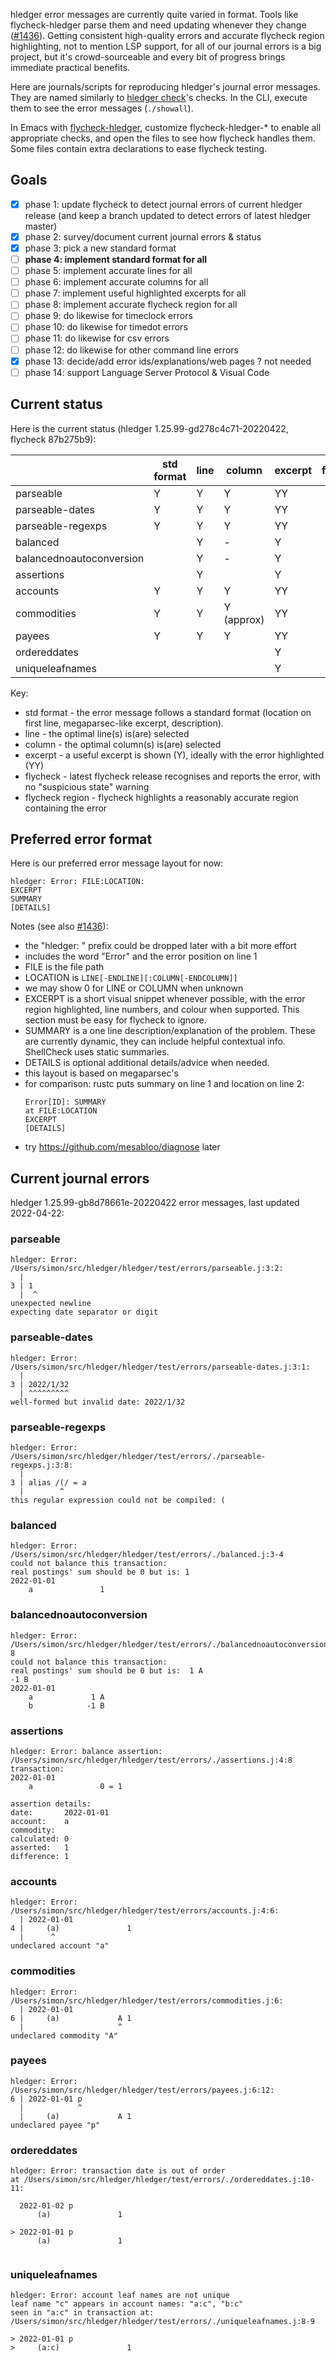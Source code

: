 hledger error messages are currently quite varied in format.
Tools like flycheck-hledger parse them and need updating
whenever they change ([#1436][]).
Getting consistent high-quality errors and accurate flycheck region
highlighting, not to mention LSP support, for all of our journal
errors is a big project, but it's crowd-sourceable and every bit of
progress brings immediate practical benefits.

Here are journals/scripts for reproducing hledger's journal error messages.
They are named similarly to [hledger check][]'s checks.
In the CLI, execute them to see the error messages (`./showall`).

In Emacs with [flycheck-hledger][],
customize flycheck-hledger-* to enable all appropriate checks,
and open the files to see how flycheck handles them.
Some files contain extra declarations to ease flycheck testing.

[hledger check]:    https://hledger.org/hledger.html#check
[flycheck-hledger]: https://github.com/DamienCassou/flycheck-hledger
[flycheck-hledger-10]: https://github.com/DamienCassou/flycheck-hledger/pull/10
[#1436]:            https://github.com/simonmichael/hledger/issues/1436

## Goals

- [x] phase 1: update flycheck to detect journal errors of current hledger release (and keep a branch updated to detect errors of latest hledger master)
- [x] phase 2: survey/document current journal errors & status
- [x] phase 3: pick a new standard format
- [ ] **phase 4: implement standard format for all**
- [ ] phase 5: implement accurate lines for all
- [ ] phase 6: implement accurate columns for all
- [ ] phase 7: implement useful highlighted excerpts for all
- [ ] phase 8: implement accurate flycheck region for all
- [ ] phase 9: do likewise for timeclock errors
- [ ] phase 10: do likewise for timedot errors
- [ ] phase 11: do likewise for csv errors
- [ ] phase 12: do likewise for other command line errors
- [x] phase 13: decide/add error ids/explanations/web pages ? not needed
- [ ] phase 14: support Language Server Protocol & Visual Code

## Current status

Here is the current status
(hledger 1.25.99-gd278c4c71-20220422, flycheck 87b275b9):

|                          | std format | line | column     | excerpt | flycheck | flycheck region |
|--------------------------|------------|------|------------|---------|----------|-----------------|
| parseable                | Y          | Y    | Y          | YY      |          |                 |
| parseable-dates          | Y          | Y    | Y          | YY      |          |                 |
| parseable-regexps        | Y          | Y    | Y          | YY      |          |                 |
| balanced                 |            | Y    | -          | Y       |          |                 |
| balancednoautoconversion |            | Y    | -          | Y       |          |                 |
| assertions               |            | Y    |            | Y       |          |                 |
| accounts                 | Y          | Y    | Y          | YY      |          |                 |
| commodities              | Y          | Y    | Y (approx) | YY      |          |                 |
| payees                   | Y          | Y    | Y          | YY      |          |                 |
| ordereddates             |            |      |            | Y       |          |                 |
| uniqueleafnames          |            |      |            | Y       |          |                 |

Key:
- std format      - the error message follows a standard format (location on first line, megaparsec-like excerpt, description).
- line            - the optimal line(s) is(are) selected
- column          - the optimal column(s) is(are) selected
- excerpt         - a useful excerpt is shown (Y), ideally with the error highlighted (YY)
- flycheck        - latest flycheck release recognises and reports the error, with no "suspicious state" warning
- flycheck region - flycheck highlights a reasonably accurate region containing the error

## Preferred error format

Here is our preferred error message layout for now:
```
hledger: Error: FILE:LOCATION:
EXCERPT
SUMMARY
[DETAILS]
```

Notes (see also [#1436][]):

- the "hledger: " prefix could be dropped later with a bit more effort
- includes the word "Error" and the error position on line 1
- FILE is the file path
- LOCATION is `LINE[-ENDLINE][:COLUMN[-ENDCOLUMN]]`
- we may show 0 for LINE or COLUMN when unknown
- EXCERPT is a short visual snippet whenever possible, with the error region highlighted, line numbers, and colour when supported. This section must be easy for flycheck to ignore.
- SUMMARY is a one line description/explanation of the problem. 
  These are currently dynamic, they can include helpful contextual info.
  ShellCheck uses static summaries.
- DETAILS is optional additional details/advice when needed.
- this layout is based on megaparsec's
- for comparison: rustc puts summary on line 1 and location on line 2:
  ```
  Error[ID]: SUMMARY
  at FILE:LOCATION
  EXCERPT
  [DETAILS]
  ```
- try https://github.com/mesabloo/diagnose later

## Current journal errors

<!-- to update: erase the below then C-u M-! ./showall -->
hledger 1.25.99-gb8d78661e-20220422 error messages, last updated 2022-04-22:

### parseable
```
hledger: Error: /Users/simon/src/hledger/hledger/test/errors/parseable.j:3:2:
  |
3 | 1
  |  ^
unexpected newline
expecting date separator or digit

```

### parseable-dates
```
hledger: Error: /Users/simon/src/hledger/hledger/test/errors/parseable-dates.j:3:1:
  |
3 | 2022/1/32
  | ^^^^^^^^^
well-formed but invalid date: 2022/1/32

```

### parseable-regexps
```
hledger: Error: /Users/simon/src/hledger/hledger/test/errors/./parseable-regexps.j:3:8:
  |
3 | alias /(/ = a
  |        ^
this regular expression could not be compiled: (

```

### balanced
```
hledger: Error: /Users/simon/src/hledger/hledger/test/errors/./balanced.j:3-4
could not balance this transaction:
real postings' sum should be 0 but is: 1
2022-01-01
    a               1

```

### balancednoautoconversion
```
hledger: Error: /Users/simon/src/hledger/hledger/test/errors/./balancednoautoconversion.j:6-8
could not balance this transaction:
real postings' sum should be 0 but is:  1 A
-1 B
2022-01-01
    a             1 A
    b            -1 B

```

### assertions
```
hledger: Error: balance assertion: /Users/simon/src/hledger/hledger/test/errors/./assertions.j:4:8
transaction:
2022-01-01
    a               0 = 1

assertion details:
date:       2022-01-01
account:    a
commodity:  
calculated: 0
asserted:   1
difference: 1

```

### accounts
```
hledger: Error: /Users/simon/src/hledger/hledger/test/errors/accounts.j:4:6:
  | 2022-01-01
4 |     (a)               1
  |      ^
undeclared account "a"

```

### commodities
```
hledger: Error: /Users/simon/src/hledger/hledger/test/errors/commodities.j:6:
  | 2022-01-01
6 |     (a)             A 1
  |                     ^
undeclared commodity "A"

```

### payees
```
hledger: Error: /Users/simon/src/hledger/hledger/test/errors/payees.j:6:12:
6 | 2022-01-01 p
  |            ^
  |     (a)             A 1
undeclared payee "p"

```

### ordereddates
```
hledger: Error: transaction date is out of order
at /Users/simon/src/hledger/hledger/test/errors/./ordereddates.j:10-11:

  2022-01-02 p
      (a)               1
  
> 2022-01-01 p
      (a)               1
  

```

### uniqueleafnames
```
hledger: Error: account leaf names are not unique
leaf name "c" appears in account names: "a:c", "b:c"
seen in "a:c" in transaction at: /Users/simon/src/hledger/hledger/test/errors/./uniqueleafnames.j:8-9

> 2022-01-01 p
>     (a:c)               1

```
